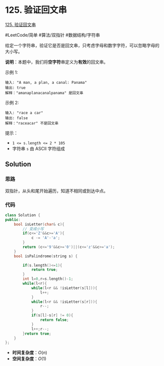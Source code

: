 # 125. 验证回文串
[125. 验证回文串](https://leetcode-cn.com/problems/valid-palindrome/)

#LeetCode/简单  #算法/双指针 #数据结构/字符串

给定一个字符串，验证它是否是回文串，只考虑字母和数字字符，可以忽略字母的大小写。

**说明**：本题中，我们将**空字符**串定义为**有效**的回文串。



示例 1:
```
输入: "A man, a plan, a canal: Panama"
输出: true
解释："amanaplanacanalpanama" 是回文串
```

示例 2:
```
输入: "race a car"
输出: false
解释："raceacar" 不是回文串
```

提示：
-   `1 <= s.length <= 2 * 105`
-   字符串 `s` 由 ASCII 字符组成

## Solution
### 思路
双指针，从头和尾开始遍历，知道不相同或到达中点。

### 代码
```C++
class Solution {
public:
    bool isLetter(char& c){
        // 变成小写
        if(c<='Z'&&c>='A'){
            c -= 'A'-'a';
        }
        return (c<='9'&&c>='0')||(c<='z'&&c>='a');
    }
    bool isPalindrome(string s) {
        
        if(s.length()<=1){
            return true;
        }
        int l=0,r=s.length()-1;
        while(l<r){
            while(l<r && !isLetter(s[l])){
                l++;
            }
            while(l<r && !isLetter(s[r])){
                r--;
            }
            if(s[l]-s[r] != 0){
                return false;
            }
            l++;r--;
        }return true;
    }
};
```
- **时间复杂度**：$O(n)$
- **空间复杂度**：$O(1)$